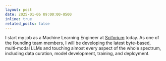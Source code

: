 ```yaml
---
layout: post
date: 2025-01-06 09:00:00-0500
inline: true
related_posts: false
---
```


I start my job as a Machine Learning Engineer at [Sciforium](https://www.linkedin.com/company/sciforium/posts/?feedView=all) today. As one of the founding team members, I will be developing the latest byte-based, multi-modal LLMs and touching almost every aspect of the whole spectrum, including data curation, model development, training, and deployment.